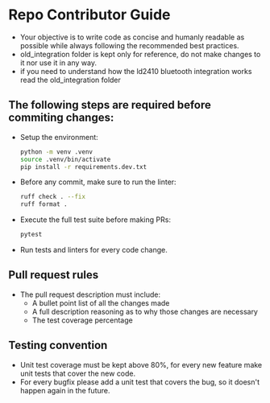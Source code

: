 # Repo Contributor Guide

- Your objective is to write code as concise and humanly readable as possible while always following the recommended best practices.
- old_integration folder is kept only for reference, do not make changes to it nor use it in any way.
- if you need to understand how the ld2410 bluetooth integration works read the old_integration folder

## The following steps are required before commiting changes:
- Setup the environment:
  ```bash
  python -m venv .venv
  source .venv/bin/activate
  pip install -r requirements.dev.txt
  ```
- Before any commit, make sure to run the linter:
  ```bash
  ruff check . --fix
  ruff format .
  ```
- Execute the full test suite before making PRs:
  ```bash
  pytest
  ```
- Run tests and linters for every code change.

## Pull request rules
- The pull request description must include:
  - A bullet point list of all the changes made
  - A full description reasoning as to why those changes are necessary
  - The test coverage percentage

## Testing convention
- Unit test coverage must be kept above 80%, for every new feature make unit tests that cover the new code.
- For every bugfix please add a unit test that covers the bug, so it doesn't happen again in the future.
